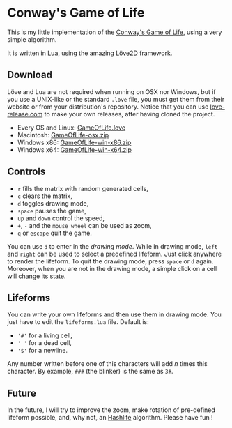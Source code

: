 Conway's Game of Life
=====================

This is my little implementation of the [Conway's Game of Life](http://en.wikipedia.org/wiki/Conway%27s_Game_of_Life), using a very simple algorithm.

It is written in [Lua](http://www.lua.org), using the amazing [Löve2D](https://love2d.org) framework.


## Download

Löve and Lua are not required when running on OSX nor Windows, but if you use a UNIX-like or the standard `.love` file, you must get them from their website or from your distribution's repository.
Notice that you can use [love-release.com](https://github.org/MisterDA/love-release) to make your own releases, after having cloned the project.

* Every OS and Linux: [GameOfLife.love](https://dl.dropboxusercontent.com/u/30919824/GameOfLife/GameOfLife.love)
* Macintosh:          [GameOfLife-osx.zip](https://dl.dropboxusercontent.com/u/30919824/GameOfLife/GameOfLife-osx.zip)
* Windows x86:        [GameOfLife-win-x86.zip](https://dl.dropboxusercontent.com/u/30919824/GameOfLife/GameOfLife-win-x86.zip)
* Windows x64:        [GameOfLife-win-x64.zip](https://dl.dropboxusercontent.com/u/30919824/GameOfLife/GameOfLife-win-x64.zip)


## Controls

* `r` fills the matrix with random generated cells,
* `c` clears the matrix,
* `d` toggles drawing mode,
* `space` pauses the game,
* `up` and `down` control the speed,
* `+`, `-` and the `mouse wheel` can be used as zoom,
* `q` or `escape` quit the game.

You can use `d` to enter in the _drawing mode_. While in drawing mode, `left` and `right` can be used to select a predefined lifeform.
Just click anywhere to render the lifeform. To quit the drawing mode, press `space` or `d` again.
Moreover, when you are not in the drawing mode, a simple click on a cell will change its state.


## Lifeforms

You can write your own lifeforms and then use them in drawing mode. You just have to edit the `lifeforms.lua` file. Default is:
* `'#'` for a living cell,
* `' '` for a dead cell,
* `'$'` for a newline.

Any number written before one of this characters will add _n_ times this character.
By example, `###` (the blinker) is the same as `3#`.


## Future

In the future, I will try to improve the zoom, make rotation of pre-defined lifeform possible, and, why not, an [Hashlife](http://en.wikipedia.org/wiki/Hashlife) algorithm.
Please have fun !
